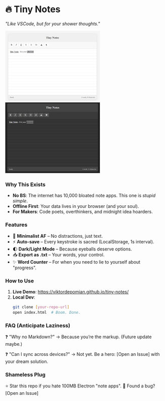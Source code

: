 # 🔥 Tiny Notes  
*"Like VSCode, but for your shower thoughts."*  

<img src="images/screenOne.jpg" alt="Site in Light Mode" width="300">&nbsp;&nbsp;<img src="images/screenTwo.jpg" alt="Site in Dark Mode" width="300">

### **Why This Exists**  
- **No BS**: The internet has 10,000 bloated note apps. This one is *stupid simple*.  
- **Offline First**: Your data lives in your browser (and your soul).  
- **For Makers**: Code poets, overthinkers, and midnight idea hoarders.

### **Features**  
- 📝 **Minimalist AF** – No distractions, just text.  
- ⚡ **Auto-save** – Every keystroke is sacred (LocalStorage, 1s interval).  
- 🌓 **Dark/Light Mode** – Because eyeballs deserve options.  
- 📥 **Export as .txt** – Your words, your control.  
- ✨ **Word Counter** – For when you need to lie to yourself about "progress".  

### **How to Use**  
1. **Live Demo**: https://viktordepomian.github.io/tiny-notes/
2. **Local Dev**:  
   ```bash  
   git clone [your-repo-url]  
   open index.html  # Boom. Done.

### FAQ (Anticipate Laziness)
❓ "Why no Markdown?"
→ Because you’re the markup. (Future update maybe.)

❓ "Can I sync across devices?"
→ Not yet. Be a hero: [Open an Issue] with your dream solution.

### Shameless Plug
⭐ Star this repo if you hate 100MB Electron "note apps".
🐛 Found a bug? [Open an Issue]
